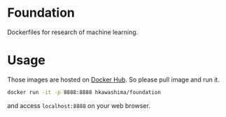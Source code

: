 # Foundation
Dockerfiles for research of machine learning.

# Usage
Those images are hosted on [Docker Hub](https://hub.docker.com/r/hkawashima/foundation).
So please pull image and run it.

```sh
docker run -it -p 8888:8888 hkawashima/foundation
```

and access `localhost:8888` on your web browser.
